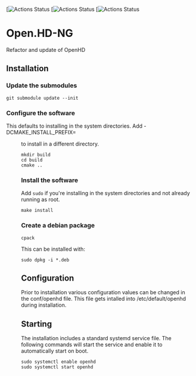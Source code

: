[![Actions Status](https://github.com/webbbn/Open.HD-NG/workflows/amd64/badge.svg)  [![Actions Status](https://github.com/webbbn/Open.HD-NG/workflows/arm32v7-bionic/badge.svg) [![Actions Status](https://github.com/webbbn/Open.HD-NG/workflows/raspi-buster/badge.svg)

# Open.HD-NG
Refactor and update of OpenHD

## Installation

### Update the submodules

~~~
git submodule update --init
~~~

### Configure the software

This defaults to installing in the system directories. Add -DCMAKE_INSTALL_PREFIX=<dir> to install in a different directory.

~~~
mkdir build
cd build
cmake ..
~~~

### Install the software

Add `sudo` if you're installing in the system directories and not already running as root.

~~~
make install
~~~

### Create a debian package

~~~
cpack
~~~

This can be installed with:

~~~
sudo dpkg -i *.deb
~~~

## Configuration

Prior to installation various configuration values can be changed in the conf/openhd file. This file gets intalled into /etc/default/openhd during installation.

## Starting

The installation includes a standard systemd service file. The following commands will start the service and enable it to automatically start on boot.

~~~
sudo systemctl enable openhd
sudo systemctl start openhd
~~~
